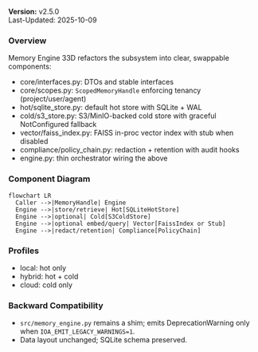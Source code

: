 **Version:** v2.5.0  
Last-Updated: 2025-10-09

<!-- SPDX-License-Identifier: Apache-2.0
<!-- Copyright (c) 2025 OrchIntel Systems Ltd.
<!-- https://orchintel.com | https://ioa.systems
<!--
<!-- Part of IOA Core (Open Source Edition). See LICENSE at repo root.
-->


### Overview

Memory Engine 33D refactors the subsystem into clear, swappable components:

- core/interfaces.py: DTOs and stable interfaces
- core/scopes.py: `ScopedMemoryHandle` enforcing tenancy (project/user/agent)
- hot/sqlite_store.py: default hot store with SQLite + WAL
- cold/s3_store.py: S3/MinIO-backed cold store with graceful NotConfigured fallback
- vector/faiss_index.py: FAISS in-proc vector index with stub when disabled
- compliance/policy_chain.py: redaction + retention with audit hooks
- engine.py: thin orchestrator wiring the above

### Component Diagram

```mermaid
flowchart LR
  Caller -->|MemoryHandle| Engine
  Engine -->|store/retrieve| Hot[SQLiteHotStore]
  Engine -->|optional| Cold[S3ColdStore]
  Engine -->|optional embed/query| Vector[FaissIndex or Stub]
  Engine -->|redact/retention| Compliance[PolicyChain]
```

### Profiles

- local: hot only
- hybrid: hot + cold
- cloud: cold only

### Backward Compatibility

- `src/memory_engine.py` remains a shim; emits DeprecationWarning only when `IOA_EMIT_LEGACY_WARNINGS=1`.
- Data layout unchanged; SQLite schema preserved.


